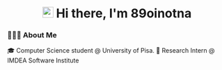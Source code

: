 

<h1 align="center"><img src="https://raw.githubusercontent.com/sidbelbase/sidbelbase/master/wave.gif" width="25"><strong> Hi there, I'm 89oinotna</strong>
</h1>


### 👨🏻‍💻 About Me 
🎓 Computer Science student @ University of Pisa.
🔭 Research Intern @ IMDEA Software Institute

<!--<a href="https://github.com/anuraghazra/github-readme-stats">
  <img align="center" src="https://github-readme-stats.vercel.app/api/top-langs/?username=89oinotna&layout=compact&theme=dracula&langs_count=10&hide=html" />
</a> !-->

<!--
### Published Projects
* <img src="https://raw.githubusercontent.com/89oinotna/89oinotna/master/dfsTavola%20disegno%201.png" width="30px"> [Umbra](https://play.google.com/store/apps/details?id=com.oinotna.umbra) - Control your pc easily from your smartphone via WIFI.
!-->

<!--
**89oinotna/89oinotna** is a ✨ _special_ ✨ repository because its `README.md` (this file) appears on your GitHub profile.



Here are some ideas to get you started:

- 🔭 I’m currently working on ...
- 🌱 I’m currently learning ...
- 👯 I’m looking to collaborate on ...
- 🤔 I’m looking for help with ...
- 💬 Ask me about ...
- 📫 How to reach me: ...
- 😄 Pronouns: ...
- ⚡ Fun fact: ...
-->

